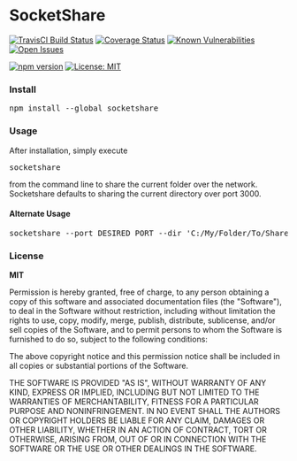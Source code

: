 <h1>SocketShare</h1>

[![TravisCI Build Status](https://travis-ci.org/theamazingfedex/socketshare.svg?branch=master "TravisCI Build Status for: socketshare")](https://travis-ci.org/theamazingfedex/socketshare?branch=master)
[![Coverage Status](https://coveralls.io/repos/github/theamazingfedex/socketshare/badge.svg?branch=master)](https://coveralls.io/github/theamazingfedex/socketshare?branch=master)
[![Known Vulnerabilities](https://snyk.io/test/npm/socketshare/badge.svg)](https://snyk.io/test/npm/socketshare)
[![Open Issues](http://githubbadges.herokuapp.com/theamazingfedex/socketshare/issues.svg?style=flat)](https://github.com/theamazingfedex/socketshare/issues)

[![npm version](https://badge.fury.io/js/socketshare.svg)](https://badge.fury.io/js/socketshare)
[![License: MIT](https://img.shields.io/badge/License-MIT-yellow.svg)](https://opensource.org/licenses/MIT)

<h3>Install</h3>
<pre>npm install --global socketshare</pre>

<h3>Usage</h3>
After installation, simply execute
<pre>socketshare</pre>
from the command line to share the current folder over the network.
Socketshare defaults to sharing the current directory over port 3000.

<h4>Alternate Usage</h4>
<pre>socketshare --port DESIRED_PORT --dir 'C:/My/Folder/To/Share'</pre>

<h3>License</h3>
<b>MIT</b>

Permission is hereby granted, free of charge, to any person obtaining a copy of this software and associated documentation files (the "Software"), to deal in the Software without restriction, including without limitation the rights to use, copy, modify, merge, publish, distribute, sublicense, and/or sell copies of the Software, and to permit persons to whom the Software is furnished to do so, subject to the following conditions:

The above copyright notice and this permission notice shall be included in all copies or substantial portions of the Software.

THE SOFTWARE IS PROVIDED "AS IS", WITHOUT WARRANTY OF ANY KIND, EXPRESS OR IMPLIED, INCLUDING BUT NOT LIMITED TO THE WARRANTIES OF MERCHANTABILITY, FITNESS FOR A PARTICULAR PURPOSE AND NONINFRINGEMENT. IN NO EVENT SHALL THE AUTHORS OR COPYRIGHT HOLDERS BE LIABLE FOR ANY CLAIM, DAMAGES OR OTHER LIABILITY, WHETHER IN AN ACTION OF CONTRACT, TORT OR OTHERWISE, ARISING FROM, OUT OF OR IN CONNECTION WITH THE SOFTWARE OR THE USE OR OTHER DEALINGS IN THE SOFTWARE.
